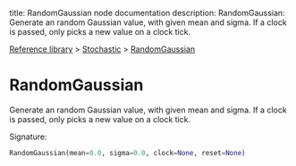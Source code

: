 title: RandomGaussian node documentation
description: RandomGaussian: Generate an random Gaussian value, with given mean and sigma. If a clock is passed, only picks a new value on a clock tick.

[Reference library](../../index.md) > [Stochastic](../index.md) > [RandomGaussian](index.md)

# RandomGaussian

Generate an random Gaussian value, with given mean and sigma. If a clock is passed, only picks a new value on a clock tick.

Signature:
```python
RandomGaussian(mean=0.0, sigma=0.0, clock=None, reset=None)
```
